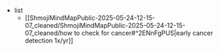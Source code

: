   * list
    * [[ShmojiMindMapPublic-2025-05-24-12-15-07_cleaned/ShmojiMindMapPublic-2025-05-24-12-15-07_cleaned/how to check for cancer#^2ENnFgPUS|early cancer detection 1x/yr]]
